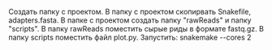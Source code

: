 Создать папку с проектом. В папку с проектом скопирвать Snakefile, adapters.fasta. 
В папке с проектом создать папку "rawReads" и папку "scripts". В папку rawReads помеcтить сырые риды в формате fastq.gz. 
В папку scripts поместить файл plot.py.
Запустить: snakemake --cores 2
